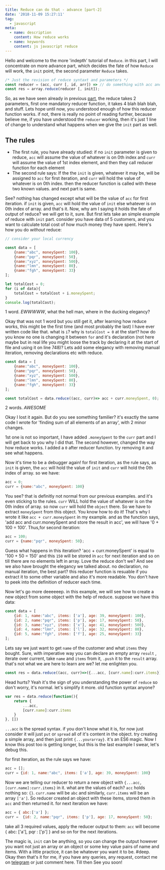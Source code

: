```yaml
---
title: Reduce can do that - advance [part-2]
date: '2018-11-09 15:27:11'
tag: 
  - javascript
meta:
  - name: description
    content: How reduce works
  - name: keywords
    content: js javascript reduce
---
```


Hello and welcome to the more 'indepth' tutorial of `Reduce`. in this part, I will concentrate on more advance part, which decides the fate of how `Reduce` will work, the `init` point, the second parameter `Reduce` takes.

<!-- more -->

```js
/* Just the revision of reduce syntaxt and parameters */
const reducer = (acc, curr [, id, arr]) => // do something with acc and curr, return it.;
const res = array.reduce(reducer [, init]);
```
So, as we have seen already in previous [part](/javascript/reduce/), the reduce takes 2 parameters, first one mandatory reducer function, it takes 4 blah blah blah, and stuff. Lets hope until now, you understood enough of how this reducer function works. if not, there is really no point of reading further, because believe me, if you have understood the `reducer` working, then it's just 1 line of change to understand what happens when we give the `init` part as well.


## The rules
 - The first rule, you have already studied: if no `init` parameter is given to reduce, `acc` will assume the value of whatever is on 0th index and `curr` will assume the value of 1st index element, and then they call reducer function for each element
 - The second rule says: If the the `init` is given, whatever it may be, will be assigned to `acc` for first iteration, and `curr` will hold the value of whatever is on 0th index. then the reducer function is called with these two known values. and next part is same.

See? nothing has changed except what will be the value of `acc` for first iteration. if `init` is given, `acc` will hold the value of `init` else whatever is on 0th index of array. and that's it. Now, why am I saying it holds the fate of output of reduce? we will get to it, sure. But first lets take an simple example of reduce with `init` part. consider you have data of 5 customers, and you want to calculate total cost of how much money they have spent. Here's how you do <em>without</em> reduce:
```js
// consider your local currency

const data = [
    {name:"abc", moneySpent: 100},
    {name:"pqr", moneySpent: 50},
    {name:"xyz", moneySpent: 500},
    {name:"lmn", moneySpent: 80},
    {name:"fgh", moneySpent: 33}
];

let totalCost = 0;
for (i of data){
    totalCost = totalCost + i.moneySpent;
}
console.log(totalCost);
```

1 word. <em>EWWWWW</em>, what the hell man, where in the ducking elegancy?

Okay that was not 1 word but you still get it, after learning how reduce works, this might be the first time (and most probably the last) I have ever written code like that. what is `i`? why is `totalCost = 0` at the start? how do you know no one is changing it between `for` and it's declaration (not here maybe but in real life you might loose the track by declaring it at the start of file and using it on line 748)? Lets add some elegancy with removing manual iteration, removing declarations etc with reduce.

```js
const data = [
    {name:"abc", moneySpent: 100},
    {name:"pqr", moneySpent: 50},
    {name:"xyz", moneySpent: 500},
    {name:"lmn", moneySpent: 80},
    {name:"fgh", moneySpent: 33}
];

const totalCost = data.reduce((acc, curr)=> acc + curr.moneySpent, 0);
```

2 words. <em>AWESOME</em>

Okay I lost it again. But do you see something familier? it's exactly the same code I wrote for 'finding sum of all elements of an array', with 2 minor changes. 

1st one is not so important, I have added `.moneySpent` to the `curr` part and I will get back to you why I did that.
The second however, changed the way how reduce works. I added a `0` after reducer function. try removing it and see what happens.

Now it's time to be a debugger again! for first iteration, as the rule says, as `init` is given, the `acc` will hold the value of `init` and `curr` will hold the 0th index of array. so we have:
```js
acc = 0;
curr = {name:"abc", moneySpent: 100}
```

You see? that is definitly not normal from our previous examples. and it's even sticking to the rules. `curr` WILL hold the value of whatever is on the 0th index of array. so now `curr` will hold the `object` there. So we have to extract `moneySpent` from this object. You know how to do it! That's why I wrote it like `acc + curr.moneySpent` in my example. and as the function says, 'add acc and curr.moneySpent and store the result in acc', we will have '0 + 100 = 100'. Thus,for second iteration:

```js
acc = 100;
curr = {name:"pqr", moneySpent: 50};
```
Guess what happens in this iteration? 'acc + curr.moneySpent' is equal to '100 + 50 = 150' and this `150` will be stored in `acc` for next iteration and so on till there are no elements left in array. Love the reduce don't we? And see we also have brought the elegancy we talked about. no declaration, no manual iteration, the best part? this reducer function is resuable if you extract it to some other variable and also it's more readable. You don't have to peek into the definition of reducer each time. 

Now let's go more deeeeeep. in this example, we will see how to create a new object from some object with the help of reduce. suppose we have this data:
```js
const data = [
    {id: 1, name:"abc", items: ['a'], age: 39, moneySpent: 100},
    {id: 2, name:"pqr", items: ['p'], age: 17, moneySpent: 50},
    {id: 3, name:"xyz", items: ['x'], age: 41, moneySpent: 500},
    {id: 4, name:"lmn", items: ['l'], age: 32, moneySpent: 80},
    {id: 5, name:"fgh", items: ['f'], age: 25, moneySpent: 33}
];
```
Lets say we just want to get `name` of the customer and what `items` they bought. Sure, with imperative way you can declare an empty array `result` , iterate over current, take `name` and `items` from it, `.push` it to the `result` array. that's not what we are here to learn are we? let me enlighten you.
```js
const res = data.reduce((acc, curr)=>({...acc, [curr.name]:curr.items}),[]);
```
Head hurts? Yeah it's the sign of you understanding the power of `reduce` so don't worry, it's normal. let's simplify it more. old function syntax anyone?

```js
var res = data.reduce(function(){
    return {
        ...acc,
        [curr.name]:curr.items
    }
}, [])
```
`...acc` is the spread syntax. if you don't know what it is, for now just consider it will just `put` or `spread` all of it's content in the object. try creating a simple array, and then just print `{...yourarray}`. it's an ES6 magic. Now I know this post too is getting longer, but this is the last example I swear, let's debug this.

for first iteration, as the rule says we have:
```js
acc = [];
curr = {id: 1, name:"abc", items: ['a'], age: 39, moneySpent: 100}
```
Now we are telling our reducer to return a new object with `{...acc, [curr.name]:curr.items}` in it. what are the values of each? `acc` holds nothing so: `{}`. `curr.name` will be `abc` and similarly, `curr.items` will be an array `['a']`. So reducer created an object with these items, stored them in `acc` and then returned it. for next iteration we have:
```js
acc = { abc:['a'] };
curr =  {id: 2, name:"pqr", items: ['p'], age: 17, moneySpent: 50};
```
take all 3 required values, apply the reducer output to them: `acc` will become { abc: ['a'], pqr : ['p'] } and so on for the next iterations.

The magic is, `init` can be anything, so you can change the output however you want not just an array or an object or some key value pairs of name and items. With a little practice, it can be whatever you want it to be. #deep. Okay then that's it for me, if you have any queries, any request, contact me on [telegram](t.me/Sparkenstein) or just comment here. Till then See you soon!